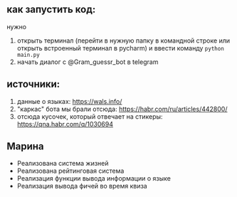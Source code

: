 ## как запустить код:
нужно
1. открыть терминал (перейти в нужную папку в командной строке или открыть встроенный терминал в pycharm) и ввести команду `python main.py`
2. начать диалог с @Gram_guessr_bot в telegram

## источники:
1. данные о языках: https://wals.info/
2. "каркас" бота мы брали отсюда: https://habr.com/ru/articles/442800/
3. отсюда кусочек, который отвечает на стикеры: https://qna.habr.com/q/1030694

## Марина
- Реализована система жизней
- Реализована рейтинговая система
- Реализация функции вывода информации о языке
- Реализация вывода фичей во время квиза

